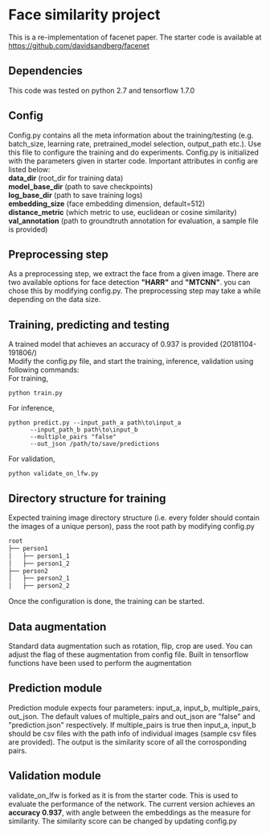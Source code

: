 # Face similarity project

This is a re-implementation of facenet paper. The starter code is available at https://github.com/davidsandberg/facenet
## Dependencies
This code was tested on python 2.7 and tensorflow 1.7.0

## Config 
Config.py contains all the meta information about the training/testing (e.g. batch_size, learning rate, pretrained_model selection, output_path etc.). Use this file to configure the training and do experiments. Config.py is initialized with the parameters given in starter code. Important attributes in config are listed below: <br />
**data_dir** (root_dir for training data)<br />
**model_base_dir** (path to save checkpoints) <br />
**log_base_dir** (path to save training logs) <br />
**embedding_size** (face embedding dimension, default=512) <br />
**distance_metric** (which metric to use, euclidean or cosine similarity)<br />
**val_annotation** (path to groundtruth annotation for evaluation, a sample file is provided)

## Preprocessing step
As a preprocessing step, we extract the face from a given image. There are two available options for face detection **"HARR"** and **"MTCNN"**. you can chose this by modifying config.py. The preprocessing step may take a while depending on the data size.

## Training, predicting and testing
A trained model that achieves an accuracy of 0.937 is provided (20181104-191806/)<br />
Modify the config.py file, and start the training, inference, validation using following commands:<br />
For training,<br />
```
python train.py
```
For inference,<br />
```
python predict.py --input_path_a path\to\input_a 
      --input_path_b path\to\input_b 
      --multiple_pairs "false" 
      --out_json /path/to/save/predictions
```
For validation,<br />
```
python validate_on_lfw.py
```
## Directory structure for training
Expected training image directory structure (i.e. every folder should contain the images of a unique person), pass the root path by modifying config.py 
```bash
root
├── person1
│   ├── person1_1
│   ├── person1_2
├── person2
│   ├── person2_1
│   ├── person2_2
```
Once the configuration is done, the training can be started.
## Data augmentation
Standard data augmentation such as rotation, flip, crop are used. You can adjust the flag of these augmentation from config file. Built in tensorflow functions have been used to perform the augmentation
## Prediction module
Prediction module expects four parameters: input_a, input_b, multiple_pairs, out_json. The default values of multiple_pairs and out_json are "false" and "prediction.json" respectively. If multiple_pairs is true then input_a, input_b should be csv files with the path info of individual images (sample csv files are provided). The output is the similarity score of all the corrosponding pairs.

## Validation module
validate_on_lfw is forked as it is from the starter code. This is used to evaluate the performance of the network. The current version achieves an **accuracy 0.937**, with angle between the embeddings as the measure for similarity. The similarity score can be changed by updating config.py 
